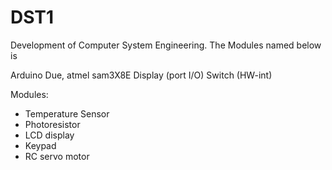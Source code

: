 # DST1
Development of Computer System Engineering. The Modules named below is 

Arduino Due, atmel sam3X8E
Display (port I/O)
Switch (HW-int)

Modules:
* Temperature Sensor
* Photoresistor
* LCD display
* Keypad
* RC servo motor
